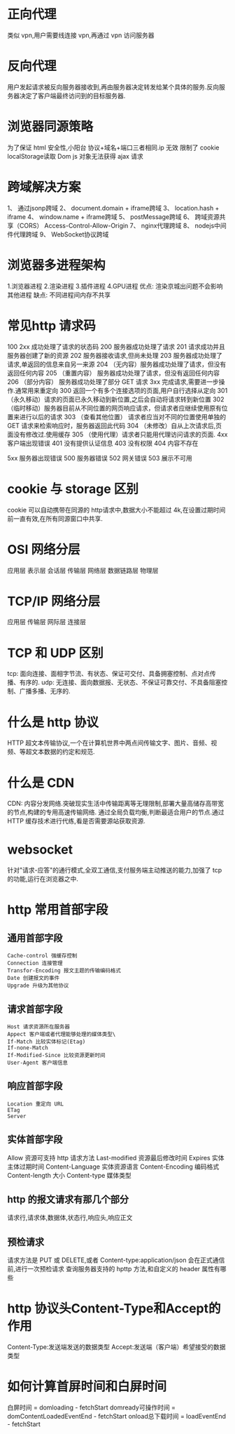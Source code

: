 # 正向代理
  类似 vpn,用户需要线连接 vpn,再通过 vpn 访问服务器
# 反向代理
  用户发起请求被反向服务器接收到,再由服务器决定转发给某个具体的服务.反向服务器决定了客户端最终访问到的目标服务器.
# 浏览器同源策略
  为了保证 html 安全性,小阳台 协议+域名+端口三者相同.ip 无效
  限制了 cookie localStorage读取
  Dom js 对象无法获得
  ajax 请求
# 跨域解决方案
1、 通过jsonp跨域
2、 document.domain + iframe跨域
3、 location.hash + iframe
4、 window.name + iframe跨域
5、 postMessage跨域
6、 跨域资源共享（CORS） Access-Control-Allow-Origin
7、 nginx代理跨域
8、 nodejs中间件代理跨域
9、 WebSocket协议跨域
# 浏览器多进程架构
 1.浏览器进程
 2.渲染进程
 3.插件进程
 4.GPU进程
 优点: 
  渲染京城出问题不会影响其他进程
 缺点:
  不同进程间内存不共享
# 常见http 请求码
100
2xx 成功处理了请求的状态码
  200 服务器成功处理了请求
  201 请求成功并且服务器创建了新的资源
  202 服务器接收请求,但尚未处理
  203 服务器成功处理了请求,单返回的信息来自另一来源
  204 （无内容）服务器成功处理了请求，但没有返回任何内容
  205 （重置内容） 服务器成功处理了请求，但没有返回任何内容
  206 （部分内容） 服务器成功处理了部分 GET 请求
3xx 完成请求,需要进一步操作.通常用来重定向
  300   返回一个有多个连接选项的页面,用户自行选择从定向
  301 （永久移动）请求的页面已永久移动到新位置,之后会自动将请求转到新位置
  302 （临时移动）服务器目前从不同位置的网页响应请求，但请求者应继续使用原有位置来进行以后的请求
  303 （查看其他位置） 请求者应当对不同的位置使用单独的 GET 请求来检索响应时，服务器返回此代码
  304 （未修改）自从上次请求后,页面没有修改过.使用缓存
  305 （使用代理）请求者只能用代理访问请求的页面.
4xx 客户端出现错误
  401 没有提供认证信息
  403 没有权限
  404 内容不存在


5xx 服务器出现错误
  500 服务器错误
  502 网关错误
  503 展示不可用
# cookie 与 storage 区别
cookie 可以自动携带在同源的 http请求中,数据大小不能超过 4k,在设置过期时间前一直有效,在所有同源窗口中共享.
# OSI 网络分层
应用层 表示层 会话层 传输层 网络层 数据链路层 物理层
# TCP/IP 网络分层
应用层 传输层 网际层 连接层
# TCP 和 UDP 区别
  tcp: 面向连接、面相字节流、有状态、保证可交付、具备拥塞控制、点对点传播、有序的.
  udp: 无连接、面向数据报、无状态、不保证可靠交付、不具备阻塞控制、广播多播、无序的.
# 什么是 http 协议
HTTP 超文本传输协议,一个在计算机世界中两点间传输文字、图片、音频、视频、等超文本数据的约定和规范.
# 什么是 CDN
 CDN: 内容分发网络.突破现实生活中传输距离等无理限制,部署大量高储存高带宽的节点,构建的专用高速传输网络.
 通过全局负载均衡,判断最适合用户的节点.通过 HTTP 缓存技术进行代练,看是否需要源站获取资源.
 # websocket
  针对"请求-应答"的通行模式,全双工通信,支付服务端主动推送的能力,加强了 tcp 的功能,运行在浏览器之中.
# http 常用首部字段
  ## 通用首部字段
    Cache-control 强缓存控制
    Connection 连接管理
    Transfor-Encoding 报文主题的传输编码格式
    Date 创建报文的事件
    Upgrade 升级为其他协议
  ## 请求首部字段
    Host 请求资源所在服务器
    Appect 客户端或者代理能够处理的媒体类型\
    If-Match 比较实体标记(Etag)
    If-none-Match
    If-Modified-Since 比较资源更新时间
    User-Agent 客户端信息
  ## 响应首部字段
    Location 重定向 URL
    ETag
    Server
  ## 实体首部字段
  Allow 资源可支持 http 请求方法
  Last-modified 资源最后修改时间
  Expires 实体主体过期时间
  Content-Language 实体资源语言
  Content-Encoding 编码格式
  Content-length 大小
  Content-type 媒体类型
  ## http 的报文请求有那几个部分
  请求行,请求体,数据体,状态行,响应头,响应正文
  ## 预检请求 
  请求方法是 PUT 或 DELETE,或者 Content-type:application/json
  会在正式通信前,进行一次预检请求
  查询服务器支持的 hpttp 方法,和自定义的 header 属性有哪些
  # http 协议头Content-Type和Accept的作用
  Content-Type:发送端发送的数据类型
  Accept:发送端（客户端）希望接受的数据类型
  # 如何计算首屏时间和白屏时间
  白屏时间 = domloading - fetchStart
  domready可操作时间 = domContentLoadedEventEnd - fetchStart
  onload总下载时间 = loadEventEnd - fetchStart

